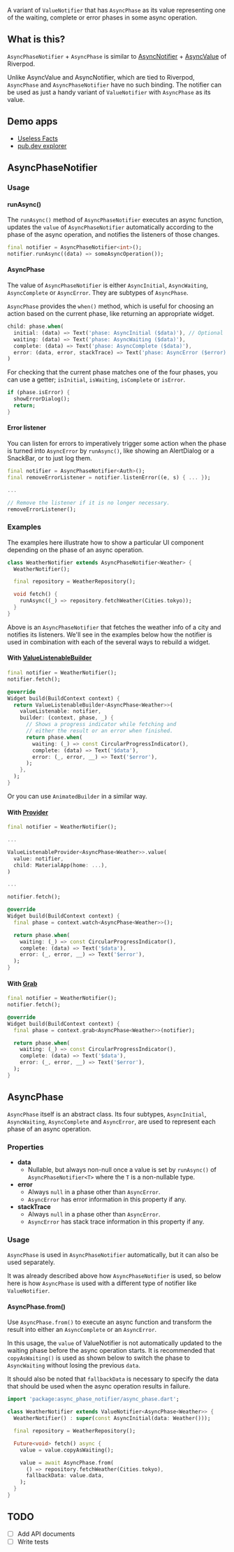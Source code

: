 A variant of `ValueNotifier` that has `AsyncPhase` as its value representing one of
the waiting, complete or error phases in some async operation.

## What is this?

`AsyncPhaseNotifier` + `AsyncPhase` is similar to [AsyncNotifier][async_notifier] +
[AsyncValue][async_value] of Riverpod.

Unlike AsyncValue and AsyncNotifier, which are tied to Riverpod, `AsyncPhase` and
`AsyncPhaseNotifier` have no such binding. The notifier can be used as just a handy
variant of `ValueNotifier` with `AsyncPhase` as its value.

[async_notifier]: https://pub.dev/documentation/riverpod/latest/riverpod/AsyncNotifier-class.html
[async_value]: https://pub.dev/documentation/riverpod/latest/riverpod/AsyncValue-class.html

## Demo apps

- [Useless Facts](https://github.com/kaboc/async-phase-notifier/tree/main/example)
- [pub.dev explorer](https://github.com/kaboc/pubdev-explorer)

## AsyncPhaseNotifier

### Usage

#### runAsync()

The `runAsync()` method of `AsyncPhaseNotifier` executes an async function, updates
the `value` of `AsyncPhaseNotifier` automatically according to the phase of the
async operation, and notifies the listeners of those changes.

```dart
final notifier = AsyncPhaseNotifier<int>();
notifier.runAsync((data) => someAsyncOperation());
```

#### AsyncPhase

The value of `AsyncPhaseNotifier` is either `AsyncInitial`, `AsyncWaiting`, `AsyncComplete`
or `AsyncError`. They are subtypes of `AsyncPhase`.

`AsyncPhase` provides the `when()` method, which is useful for choosing an action
based on the current phase, like returning an appropriate widget.

```dart
child: phase.when(
  initial: (data) => Text('phase: AsyncInitial ($data)'), // Optional
  waiting: (data) => Text('phase: AsyncWaiting ($data)'),
  complete: (data) => Text('phase: AsyncComplete ($data)'),
  error: (data, error, stackTrace) => Text('phase: AsyncError ($error)'),
)
```

For checking that the current phase matches one of the four phases, you can use
a getter; `isInitial`, `isWaiting`, `isComplete` or `isError`.

```dart
if (phase.isError) {
  showErrorDialog();
  return;
}
```

#### Error listener

You can listen for errors to imperatively trigger some action when the phase is
turned into `AsyncError` by `runAsync()`, like showing an AlertDialog or a SnackBar,
or to just log them.

```dart
final notifier = AsyncPhaseNotifier<Auth>();
final removeErrorListener = notifier.listenError((e, s) { ... });

...

// Remove the listener if it is no longer necessary.
removeErrorListener();
```

### Examples
The examples here illustrate how to show a particular UI component depending on the
phase of an async operation. 

```dart
class WeatherNotifier extends AsyncPhaseNotifier<Weather> {
  WeatherNotifier();

  final repository = WeatherRepository();

  void fetch() {
    runAsync((_) => repository.fetchWeather(Cities.tokyo));
  }
}
```

Above is an `AsyncPhaseNotifier` that fetches the weather info of a city and notifies
its listeners. We'll see in the examples below how the notifier is used in combination
with each of the several ways to rebuild a widget.

#### With [ValueListenableBuilder][value_listenable_builder]

[value_listenable_builder]: https://api.flutter.dev/flutter/widgets/ValueListenableBuilder-class.html

```dart
final notifier = WeatherNotifier();
notifier.fetch();
```

```dart
@override
Widget build(BuildContext context) {
  return ValueListenableBuilder<AsyncPhase<Weather>>(
    valueListenable: notifier,
    builder: (context, phase, _) {
      // Shows a progress indicator while fetching and
      // either the result or an error when finished.
      return phase.when(
        waiting: (_) => const CircularProgressIndicator(),
        complete: (data) => Text('$data'),
        error: (_, error, __) => Text('$error'),
      );
    },
  ); 
}
```

Or you can use `AnimatedBuilder` in a similar way.

#### With [Provider][provider]

[provider]: https://pub.dev/packages/provider

```dart
final notifier = WeatherNotifier();

...

ValueListenableProvider<AsyncPhase<Weather>>.value(
  value: notifier,
  child: MaterialApp(home: ...),
)

...

notifier.fetch();
```

```dart
@override
Widget build(BuildContext context) {
  final phase = context.watch<AsyncPhase<Weather>>();

  return phase.when(
    waiting: (_) => const CircularProgressIndicator(),
    complete: (data) => Text('$data'),
    error: (_, error, __) => Text('$error'),
  );
}
```

#### With [Grab][grab]

[grab]: https://pub.dev/packages/grab

```dart
final notifier = WeatherNotifier();
notifier.fetch();
```

```dart
@override
Widget build(BuildContext context) {
  final phase = context.grab<AsyncPhase<Weather>>(notifier);

  return phase.when(
    waiting: (_) => const CircularProgressIndicator(),
    complete: (data) => Text('$data'),
    error: (_, error, __) => Text('$error'),
  );
}
```

## AsyncPhase

`AsyncPhase` itself is an abstract class. Its four subtypes, `AsyncInitial`, `AsyncWaiting`,
`AsyncComplete` and `AsyncError`, are used to represent each phase of an async operation.

### Properties

- **data**
    - Nullable, but always non-null once a value is set by `runAsync()` of `AsyncPhaseNotifier<T>`
      where the `T` is a non-nullable type. 
- **error**
    - Always `null` in a phase other than `AsyncError`.
    - `AsyncError` has error information in this property if any.
- **stackTrace**
    - Always `null` in a phase other than `AsyncError`.
    - `AsyncError` has stack trace information in this property if any.

### Usage

`AsyncPhase` is used in `AsyncPhaseNotifier` automatically, but it can also be
used separately.

It was already described above how `AsyncPhaseNotifier` is used, so below here is
how `AsyncPhase` is used with a different type of notifier like `ValueNotifier`. 

#### AsyncPhase.from()

Use `AsyncPhase.from()` to execute an async function and transform the result into
either an `AsyncComplete` or an `AsyncError`.

In this usage, the `value` of ValueNotifier is not automatically updated to the
waiting phase before the async operation starts. It is recommended that `copyAsWaiting()`
is used as shown below to switch the phase to `AsyncWaiting` without losing the
previous `data`.

It should also be noted that `fallbackData` is necessary to specify the data that
should be used when the async operation results in failure.

```dart
import 'package:async_phase_notifier/async_phase.dart';

class WeatherNotifier extends ValueNotifier<AsyncPhase<Weather>> {
  WeatherNotifier() : super(const AsyncInitial(data: Weather()));

  final repository = WeatherRepository();

  Future<void> fetch() async {
    value = value.copyAsWaiting();

    value = await AsyncPhase.from(
      () => repository.fetchWeather(Cities.tokyo),
      fallbackData: value.data,
    );
  }
}
```

## TODO

- [ ] Add API documents
- [ ] Write tests
